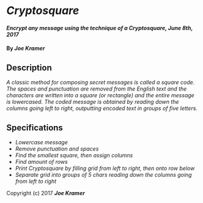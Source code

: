 # _Cryptosquare_

#### _Encrypt any message using the technique of a Cryptosquare, June 8th, 2017_

#### By _**Joe Kramer**_

## Description

_A classic method for composing secret messages is called a square code. The spaces and punctuation are removed from the English text and the characters are written into a square (or rectangle) and the entire message is lowercased. The coded message is obtained by reading down the columns going left to right, outputting encoded text in groups of five letters._

## Specifications

* _Lowercase message_
* _Remove punctuation and spaces_
* _Find the smallest square, then assign columns_
* _Find amount of rows_
* _Print Cryptosquare by filling grid from left to right, then onto row below_
* _Separate grid into groups of 5 chars reading down the columns going from left to right_

Copyright (c) 2017 **_Joe Kramer_**
